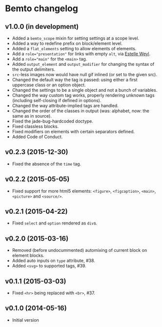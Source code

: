 # Bemto changelog

## v1.0.0 (in development)

- Added a `bemto_scope` mixin for setting settings at a scope level.
- Added a way to redefine prefix on block/element level.
- Added a `flat_elements` setting to allow elements of elements.
- Add a `role="presentation"` for links with empty `alt`, via [Estelle Weyl](https://twitter.com/estellevw/status/685332992227540992).
- Add a `role="main"` for the `<main>` tag.
- Added `output_element` and `output_modifier` for changing the syntax of the output delimiters.
- `src`-less images now would have null gif inlined (or set to the given src).
- Changed the default way the tag is passed: using either a first uppercase class or an option object.
- Changed the settings to be a single object and not a bunch of variables.
- Changed the way custom tag works, properly rendering unknown tags (including self-closing if defined in options).
- Changed the way attribute-implied tags are handled.
- Changed the order of the classes in output (was: alphabet, now: the same as in source).
- Fixed the jade-bug-hardcoded doctype.
- Fixed classless blocks.
- Fixed modifiers on elements with certain separators defined.
- Added Code of Conduct.

## v0.2.3 (2015-12-30)

- Fixed the absence of the `time` tag.

## v0.2.2 (2015-05-05)

- Fixed support for more html5 elements: `<figure>`, `<figcaption>`, `<main>`, `<picture>` and `<source/>`.

## v0.2.1 (2015-04-22)

- Fixed `select` and `option` rendered as `div`s.

## v0.2.0 (2015-03-16)

- Removed (before undocummented) automixing of current block on element blocks.
- Added auto inputs on `type` attribute, #38.
- Added `<svg>` to supported tags, #39.

## v0.1.1 (2015-03-03)

- Fixed `<hr>` being replaced with `<br>`, #37.

## v0.1.0 (2014-05-16)

- Initial version
